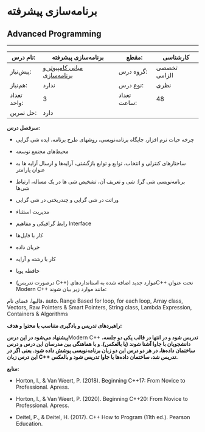 # برنامه‌سازی پیشرفته
## Advanced Programming
_______________________________________________________________________________
| نام درس:    | برنامه‌سازی پیشرفته                                                                             | مقطع:       | کارشناسی     |
| ----------- | ----------------------------------------------------------------------------------------------- | ----------- | ------------ |
| پیش‌نیاز:   | [مبانی کامپیوتر و برنامه‌سازی](../docs/curriculum/base/Fundamentals-of-Computer-Programming.md) | گروه درس:   | تخصصی الزامی |
| هم‌نیاز:    | ندارد                                                                                           | نوع درس:    | نظری         |
| تعداد واحد: | 3                                                                                               | تعداد ساعت: | 48           |
| حل تمرین:   |  دارد                                                                                           |             |              |

**سرفصل درس:**


- چرخه حیات نرم افزار، جایگاه برنامه‌نویسی، روشهای طرح برنامه، ایده شی گرایی

- محیط‌های مجتمع توسعه

- ساختارهای کنترلی و انتخاب، توابع و توابع بازگشتی، آرایه‌ها و ارسال آرایه ها به عنوان پارامتر

- برنامه‌نویسی شی گرا: شی و تعریف آن، تشخیص شی ها در یک مساله، ارتباط شی‌ها

- وراثت در شی گرایی و چندریختی در شی گرایی

- مدیریت استثناء

- رابط گرافیکی و مفاهیم Interface

- کار با فایل‌ها

- جریان داده

- کار با رشته و آرایه

- حافظه پویا

- (درصورت تدریس C++) موارد جدید اضافه شده به استانداردهایC++ تحت عنوان Modern C++ مانند موارد زیر بیان شوند:

قالبها، فضای نام، auto، Range Based for loop, for each loop, Array class, Vectors, Raw Pointers & Smart Pointers, String class, Lambda Expression, Containers & Algorithms

**راهبردهای تدریس و یادگیری متناسب با محتوا و هدف:**

**پیشنهاد می‌شود در این درس**Modern C++ **تدریس شود و در انتها در قالب یکی دو جلسه، دانشجویان با جاوا آشنا شوند (یا بالعکس). و با هماهنگی بین مدرسان این درس و درس ساختمان داده‌ها، در هر دو درس این دو زبان برنامه‌نویسی پوشش داده شود. یعنی اگر در این درس زبان C++ تدریس شد،  ساختمان داده‌ها با جاوا تدریس شود و بالعکس.**

**منابع:**


- Horton, I., & Van Weert, P. (2018). Beginning C++17: From Novice to Professional. Apress.

- Horton, I., & Van Weert, P. (2020). Beginning C++20: From Novice to Professional. Apress.

- Deitel, P., & Deitel, H. (2017). C++ How to Program (11th ed.). Pearson Education.
